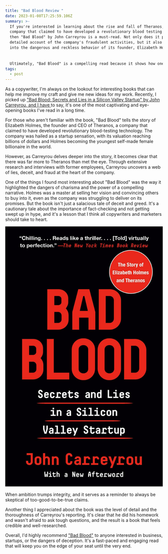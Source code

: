 ```yaml
---
title: "Bad Blood Review "
date: 2023-01-08T17:25:59.106Z
summary: >-
  If you're interested in learning about the rise and fall of Theranos, a
  company that claimed to have developed a revolutionary blood testing device,
  then "Bad Blood" by John Carreyrou is a must-read. Not only does it provide a
  detailed account of the company's fraudulent activities, but it also delves
  into the dangerous and reckless behavior of its founder, Elizabeth Holmes.


  Ultimately, "Bad Blood" is a compelling read because it shows how one person's lies and manipulation can have far-reaching consequences, affecting not only the company's employees and investors, but also the millions of people who were counting on Theranos to revolutionize healthcare.
tags:
  - post
---
```

As a copywriter, I'm always on the lookout for interesting books that can help me improve my craft and give me new ideas for my work. Recently, I picked up ["Bad Blood: Secrets and Lies in a Silicon Valley Startup" by John Carreyrou, and I have ](https://amzn.to/3vQoOA2)to say, it's one of the most captivating and eye-opening books I've read in a long time.

For those who aren't familiar with the book, "Bad Blood" tells the story of Elizabeth Holmes, the founder and CEO of Theranos, a company that claimed to have developed revolutionary blood-testing technology. The company was hailed as a startup sensation, with its valuation reaching billions of dollars and Holmes becoming the youngest self-made female billionaire in the world.

However, as Carreyrou delves deeper into the story, it becomes clear that there was far more to Theranos than met the eye. Through extensive research and interviews with former employees, Carreyrou uncovers a web of lies, deceit, and fraud at the heart of the company.

One of the things I found most interesting about "Bad Blood" was the way it highlighted the dangers of charisma and the power of a compelling narrative. Holmes was a master at selling her vision and convincing others to buy into it, even as the company was struggling to deliver on its promises. But the book isn't just a salacious tale of deceit and greed. It's a cautionary tale about the importance of fact-checking and not getting swept up in hype, and it's a lesson that I think all copywriters and marketers should take to heart.

![Bad Blood book](/static/img/4c906f4e-23cf-4a15-9df2-b8616b71522e.jpeg "Bad Blood Theranos Elizabeth Holmes ")

When ambition trumps integrity, and it serves as a reminder to always be skeptical of too-good-to-be-true claims.

Another thing I appreciated about the book was the level of detail and the thoroughness of Carreyrou's reporting. It's clear that he did his homework and wasn't afraid to ask tough questions, and the result is a book that feels credible and well-researched.

Overall, I'd highly recommend ["Bad Blood"](https://amzn.to/3vQoOA2) to anyone interested in business, startups, or the dangers of deception. It's a fast-paced and engaging read that will keep you on the edge of your seat until the very end.